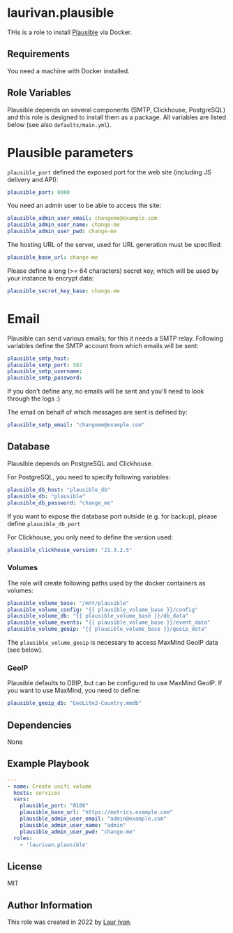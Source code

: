 # laurivan.plausible

THis is a role to install [Plausible](https://plausible.io/) via Docker.

## Requirements

You need a machine with Docker installed.

## Role Variables

Plausible depends on several components (SMTP, Clickhouse, PostgreSQL) and this role is designed to install them as a package. All variables are listed below (see also `defaults/main.yml`).

# Plausible parameters

`plausible_port` defined the exposed port for the web site (including JS delivery and API):

```yaml
plausible_port: 8000
```
You need an admin user to be able to access the site:

```yaml
plausible_admin_user_email: changeme@example.com
plausible_admin_user_name: change-me
plausible_admin_user_pwd: change-me
```

The hosting URL of the server, used for URL generation must be specified:

```yaml
plausible_base_url: change-me
```

Please define a long (>= 64 characters) secret key, which will be used by your instance to encrypt data:

```yaml
plausible_secret_key_base: change-me
```

# Email

Plausible can send various emails; for this it needs a SMTP relay. Following variables define the SMTP account from which emails will be sent:

```yaml
plausible_smtp_host:
plausible_smtp_port: 587
plausible_smtp_username:
plausible_smtp_password:
```

If you don't define any, no emails will be sent and you'll need to look through the logs :)

The email on behalf of which messages are sent is defined by:

```yaml
plausible_smtp_email: "changeme@example.com"
```

## Database

Plausible depends on PostgreSQL and Clickhouse. 

For PostgreSQL, you need to specify following variables:

```yaml
plausible_db_host: "plausible_db"
plausible_db: "plausible"
plausible_db_password: "change_me"
```
If you want to expose the database port outside (e.g. for backup), please define `plausible_db_port`


For Clickhouse, you only need to define the version used:

```yaml
plausible_clickhouse_version: "21.3.2.5"
```

### Volumes

The role will create following paths used by the docker containers as volumes:

```yaml
plausible_volume_base: "/mnt/plausible"
plausible_volume_config: "{{ plausible_volume_base }}/config"
plausible_volume_db: "{{ plausible_volume_base }}/db_data"
plausible_volume_events: "{{ plausible_volume_base }}/event_data"
plausible_volume_geoip: "{{ plausible_volume_base }}/geoip_data"
```

The `plausible_volume_geoip` is necessary to access MaxMind GeoIP data (see below).

### GeoIP

Plausible defaults to DBIP, but can be configured to use MaxMind GeoIP. If you want to use MaxMind, you need to define:

```yaml
plausible_geoip_db: "GeoLite2-Country.mmdb"
```

## Dependencies

None

## Example Playbook

```yaml
---
- name: Create unifi volume
  hosts: services
  vars:
    plausible_port: "8100"
    plausible_base_url: "https://metrics.example.com"
    plausible_admin_user_email: "admin@example.com"
    plausible_admin_user_name: "admin"
    plausible_admin_user_pwd: "change-me"
  roles:
    - 'laurivan.plausible'
```

## License

MIT

## Author Information

This role was created in 2022 by [Laur Ivan](https://www.laurivan.com).

